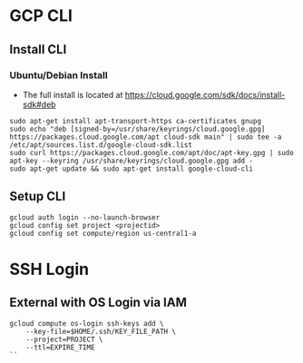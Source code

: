 # GCP CLI
## Install CLI
### Ubuntu/Debian Install
* The full install is located at https://cloud.google.com/sdk/docs/install-sdk#deb
```
sudo apt-get install apt-transport-https ca-certificates gnupg
sudo echo "deb [signed-by=/usr/share/keyrings/cloud.google.gpg] https://packages.cloud.google.com/apt cloud-sdk main" | sudo tee -a /etc/apt/sources.list.d/google-cloud-sdk.list
sudo curl https://packages.cloud.google.com/apt/doc/apt-key.gpg | sudo apt-key --keyring /usr/share/keyrings/cloud.google.gpg add -
sudo apt-get update && sudo apt-get install google-cloud-cli
```
## Setup CLI
```
gcloud auth login --no-launch-browser
gcloud config set project <projectid>
gcloud config set compute/region us-central1-a
```

# SSH Login
## External with OS Login via IAM
```
gcloud compute os-login ssh-keys add \
    --key-file=$HOME/.ssh/KEY_FILE_PATH \
    --project=PROJECT \
    --ttl=EXPIRE_TIME 
``